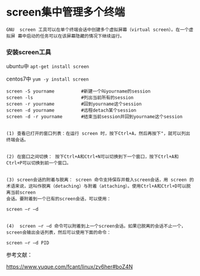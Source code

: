 # screen集中管理多个终端

`GNU  screen 工具可以在单个终端会话中创建多个虚拟屏幕（virtual screen）。在一个虚拟屏
幕中启动的任务可以在该屏幕隐藏的情况下继续运行。`

### 安装screen工具
ubuntu中
`apt-get install screen`

centos7中
`yum -y install screen`




``` shell
screen -S yourname 			#新建一个叫yourname的session
screen -ls 					#列出当前所有的session
screen -r yourname  		#回到yourname这个session
screen -d yourname 			#远程detach某个session
screen -d -r yourname 		#结束当前session并回到yourname这个session
```

``` 

(1) 查看已打开的窗口列表：在运行 screen 时，按下Ctrl+A，然后再按下"，就可以列出终端会话。


(2) 在窗口之间切换： 按下Ctrl+A和Ctrl+N可以切换到下一个窗口，按下Ctrl+A和Ctrl+P可以切换到前一个窗口。


(3) screen会话的附着与脱离： screen 命令支持保存并载入screen会话，用 screen 的术语来说，这叫作脱离（detaching）与附着（attaching）。使用Ctrl+A和Ctrl+D可以脱离当前screen
会话。要附着到一个已有的screen会话，可以使用：

screen –r –d


(4)  screen –r –d 命令可以附着到上一个screen会话。如果已脱离的会话不止一个， screen会输出会话列表，然后可以使用下面的命令：

screen –r –d PID
```





参考文献：

https://www.yuque.com/fcant/linux/zv6her#boZ4N